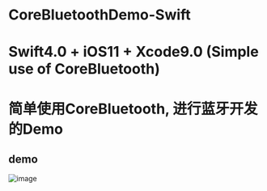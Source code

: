 # CoreBluetoothDemo-Swift

# Swift4.0 + iOS11 + Xcode9.0 (Simple use of CoreBluetooth)
# 简单使用CoreBluetooth, 进行蓝牙开发的Demo

## demo
![image](https://raw.githubusercontent.com/alexyubin/CoreBluetoothDemo-Swift/master/demo.gif)
